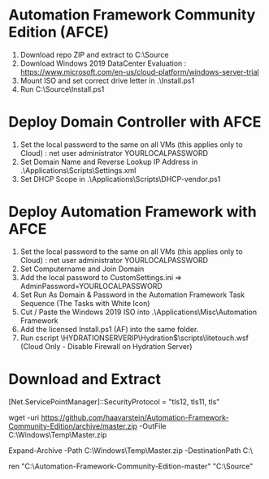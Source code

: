 # Automation Framework Community Edition (AFCE)

1. Download repo ZIP and extract to C:\Source
2. Download Windows 2019 DataCenter Evaluation : https://www.microsoft.com/en-us/cloud-platform/windows-server-trial
3. Mount ISO and set correct drive letter in .\Install.ps1
4. Run C:\Source\Install.ps1

# Deploy Domain Controller with AFCE

1. Set the local password to the same on all VMs (this applies only to Cloud) : net user administrator YOURLOCALPASSWORD
2. Set Domain Name and Reverse Lookup IP Address in .\Applications\Scripts\Settings.xml
3. Set DHCP Scope in .\Applications\Scripts\DHCP-vendor.ps1

# Deploy Automation Framework with AFCE

1. Set the local password to the same on all VMs (this applies only to Cloud) : net user administrator YOURLOCALPASSWORD
2. Set Computername and Join Domain
2. Add the local password to CustomSettings.ini => AdminPassword=YOURLOCALPASSWORD
3. Set Run As Domain & Password in the Automation Framework Task Sequence (The Tasks with White Icon)
4. Cut / Paste the Windows 2019 ISO into .\Applications\Misc\Automation Framework
5. Add the licensed Install.ps1 (AF) into the same folder.
6. Run cscript \\HYDRATIONSERVERIP\Hydration$\scripts\litetouch.wsf (Cloud Only - Disable Firewall on Hydration Server)

# Download and Extract

[Net.ServicePointManager]::SecurityProtocol = "tls12, tls11, tls"

wget -uri https://github.com/haavarstein/Automation-Framework-Community-Edition/archive/master.zip -OutFile C:\Windows\Temp\Master.zip

Expand-Archive -Path C:\Windows\Temp\Master.zip -DestinationPath C:\

ren "C:\Automation-Framework-Community-Edition-master" "C:\Source"
